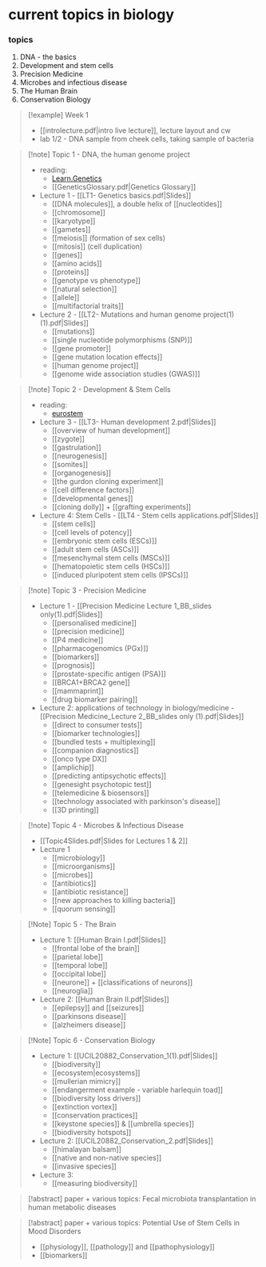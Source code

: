 # current topics in biology

### topics
1. DNA - the basics
2. Development and stem cells
3. Precision Medicine
4. Microbes and infectious disease
5. The Human Brain
6. Conservation Biology

> [!example] Week 1
> - [[introlecture.pdf|intro live lecture]], lecture layout and cw
> - lab 1/2 - DNA sample from cheek cells, taking sample of bacteria

>[!note] Topic 1 - DNA, the human genome project
> - reading:
> 	- [Learn.Genetics](https://learn.genetics.utah.edu/content/basics/)
> 	- [[GeneticsGlossary.pdf|Genetics Glossary]]
> - Lecture 1 - [[LT1- Genetics basics.pdf|Slides]]
> 	- [[DNA molecules]], a double helix of [[nucleotides]]
> 	- [[chromosome]]
> 	- [[karyotype]]
> 	- [[gametes]]
> 	- [[meiosis]] (formation of sex cells)
> 	- [[mitosis]] (cell duplication)
> 	- [[genes]]
> 	- [[amino acids]]
> 	- [[proteins]]
> 	- [[genotype vs phenotype]]
> 	- [[natural selection]]
> 	- [[allele]]
> 	- [[multifactorial traits]]
> - Lecture 2 - [[LT2- Mutations and human genome project(1) (1).pdf|Slides]]
> 	- [[mutations]]
> 	- [[single nucleotide polymorphisms (SNP)]]
> 	- [[gene promoter]]
> 	- [[gene mutation location effects]]
> 	- [[human genome project]]
> 	- [[genome wide association studies (GWAS)]]

> [!note] Topic 2 - Development & Stem Cells
> - reading:
> 	- [eurostem](https://www.eurostemcell.org/resource-type/factsheet)
> - Lecture 3 - [[LT3- Human development 2.pdf|Slides]]
> 	- [[overview of human development]]
> 	- [[zygote]]
> 	- [[gastrulation]]
> 	- [[neurogenesis]]
> 	- [[somites]]
> 	- [[organogenesis]]
> 	- [[the gurdon cloning experiment]]
> 	- [[cell difference factors]]
> 	- [[developmental genes]]
> 	- [[cloning dolly]] + [[grafting experiments]]
> - Lecture 4: Stem Cells - [[LT4 - Stem cells applications.pdf|Slides]]
> 	- [[stem cells]]
> 	- [[cell levels of potency]]
> 	- [[embryonic stem cells (ESCs)]]
> 	- [[adult stem cells (ASCs)]]
> 	- [[mesenchymal stem cells (MSCs)]]
> 	- [[hematopoietic stem cells (HSCs)]]
> 	- [[induced pluripotent stem cells (IPSCs)]]

>[!note] Topic 3 - Precision Medicine
>- Lecture 1 - [[Precision Medicine Lecture 1_BB_slides only(1).pdf|Slides]]
>	- [[personalised medicine]]
>	- [[precision medicine]]
>	- [[P4 medicine]]
>	- [[pharmacogenomics (PGx)]]
>	- [[biomarkers]]
>	- [[prognosis]]
>	- [[prostate-specific antigen (PSA)]]
>	- [[BRCA1+BRCA2 gene]]
>	- [[mammaprint]]
>	- [[drug biomarker pairing]]
>- Lecture 2: applications of technology in biology/medicine - [[Precision Medicine_Lecture 2_BB_slides only (1).pdf|Slides]]
>	- [[direct to consumer tests]]
>	- [[biomarker technologies]]
>	- [[bundled tests + multiplexing]]
>	- [[companion diagnostics]]
>	- [[onco type DX]]
>	- [[amplichip]]
>	- [[predicting antipsychotic effects]]
>	- [[genesight psychotopic test]]
>	- [[telemedicine & biosensors]]
>	- [[technology associated with parkinson's disease]]
>	- [[3D printing]]

> [!note] Topic 4 - Microbes & Infectious Disease
> - [[Topic4Slides.pdf|Slides for Lectures 1 & 2]]
> - Lecture 1
> 	- [[microbiology]]
> 	- [[microorganisms]]
> 	- [[microbes]]
> 	- [[antibiotics]]
> 	- [[antibiotic resistance]]
> 	- [[new approaches to killing bacteria]]
> 	- [[quorum sensing]]

> [!Note] Topic 5 - The Brain
> - Lecture 1: [[Human Brain I.pdf|Slides]]
> 	- [[frontal lobe of the brain]]
> 	- [[parietal lobe]]
> 	- [[temporal lobe]]
> 	- [[occipital lobe]]
> 	- [[neurone]] + [[classifications of neurons]]
> 	- [[neuroglia]]
> - Lecture 2: [[Human Brain II.pdf|Slides]]
> 	- [[epilepsy]] and [[seizures]]
> 	- [[parkinsons disease]]
> 	- [[alzheimers disease]]

> [!Note] Topic 6 - Conservation Biology
> - Lecture 1: [[UCIL20882_Conservation_1(1).pdf|Slides]]
> 	- [[biodiversity]]
> 	- [[ecosystem|ecosystems]]
> 	- [[mullerian mimicry]]
> 	- [[endangerment example - variable harlequin toad]]
> 	- [[biodiversity loss drivers]]
> 	- [[extinction vortex]]
> 	- [[conservation practices]]
> 	- [[keystone species]] & [[umbrella species]]
> 	- [[biodiversity hotspots]]
> - Lecture 2: [[UCIL20882_Conservation_2.pdf|Slides]]
> 	- [[himalayan balsam]]
> 	- [[native and non-native species]]
> 	- [[invasive species]]
> - Lecture 3:
> 	- [[measuring biodiversity]]

> [!abstract] paper + various topics: Fecal microbiota transplantation in human metabolic diseases
> 

> [!abstract] paper + various topics: Potential Use of Stem Cells in Mood Disorders
> - [[physiology]], [[pathology]] and [[pathophysiology]]
> - [[biomarkers]]